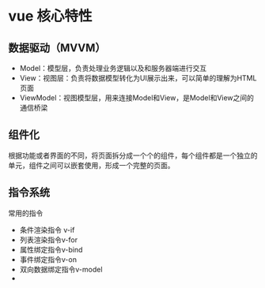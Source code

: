 # vue 核心特性

## 数据驱动（MVVM）

- Model：模型层，负责处理业务逻辑以及和服务器端进行交互
- View：视图层：负责将数据模型转化为UI展示出来，可以简单的理解为HTML页面
- ViewModel：视图模型层，用来连接Model和View，是Model和View之间的通信桥梁

## 组件化

根据功能或者界面的不同，将页面拆分成一个个的组件，每个组件都是一个独立的单元，组件之间可以嵌套使用，形成一个完整的页面。

## 指令系统

常用的指令

- 条件渲染指令 v-if
- 列表渲染指令v-for
- 属性绑定指令v-bind
- 事件绑定指令v-on
- 双向数据绑定指令v-model
- 